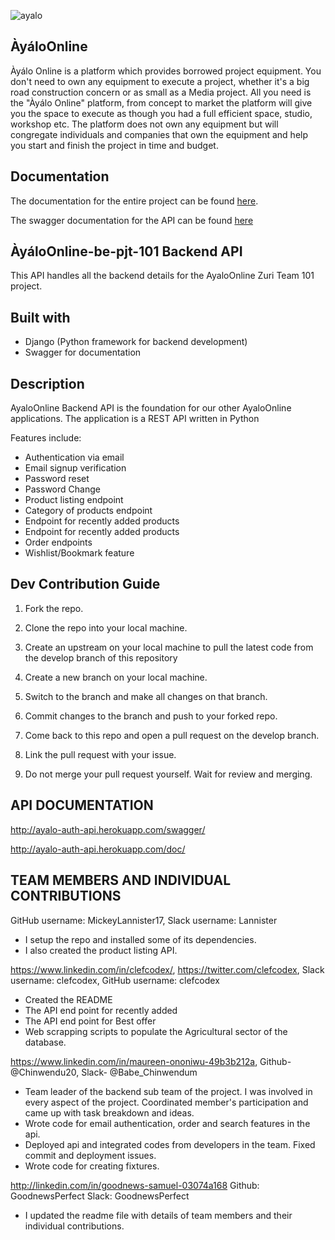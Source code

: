 

![ayalo](https://user-images.githubusercontent.com/59079323/124952078-d94e9500-e00b-11eb-84ec-76a5fcdbc389.jpg)



## ÀyáloOnline
Àyálo Online is a platform which provides borrowed project equipment. You don't need to own any equipment to execute a project, whether it's a big road construction concern or as small as a Media project.
All you need is the "Àyálo Online" platform, from concept to market the platform will give you the space to execute as though you had a full efficient space, studio, workshop etc.
The platform does not own any equipment but will congregate individuals and companies that own the equipment and help you start and finish the project in time and budget.

## Documentation
The documentation for the entire project can be found [here](https://docs.google.com/document/d/1zMxpgaBGehSatTkSlHvNvgHAcBGGvjpWx-zKIvoQ4mM/edit?usp=sharing).

The swagger documentation for the API can be found [here](https://ayalo-auth-api.herokuapp.com/swagger/)

## ÀyáloOnline-be-pjt-101 Backend API
This API handles all the backend details for the AyaloOnline Zuri Team 101 project.

## Built with
- Django (Python framework for backend development)
- Swagger for documentation

## Description
AyaloOnline Backend API is the foundation for our other AyaloOnline applications. The application is a REST API written in Python

Features include:
- Authentication via email
- Email signup verification
- Password reset
- Password Change
- Product listing endpoint
- Category of products endpoint
- Endpoint for recently added products
- Endpoint for recently added products
- Order endpoints
- Wishlist/Bookmark feature


## Dev Contribution Guide
1. Fork the repo.

2. Clone the repo into your local machine.

3. Create an upstream on your local machine to pull the latest code from the develop branch of this repository

4. Create a new branch on your local machine.

5. Switch to the branch and make all changes on that branch.

6. Commit changes to the branch and push to your forked repo.

7. Come back to this repo and open a pull request on the develop branch.

8. Link the pull request with your issue.

9. Do not merge your pull request yourself. Wait for review and merging.


## API DOCUMENTATION

http://ayalo-auth-api.herokuapp.com/swagger/



http://ayalo-auth-api.herokuapp.com/doc/

## TEAM MEMBERS AND INDIVIDUAL CONTRIBUTIONS

GitHub username: MickeyLannister17,
Slack username: Lannister

- I setup the repo and installed some of its dependencies. 
- I also created the product listing API.

https://www.linkedin.com/in/clefcodex/,
https://twitter.com/clefcodex,
Slack username: clefcodex,
GitHub username: clefcodex

- Created the README
- The API end point for recently added
- The API end point for Best offer 
- Web scrapping scripts to populate the Agricultural sector of the database.

https://www.linkedin.com/in/maureen-ononiwu-49b3b212a,
Github- @Chinwendu20,
Slack- @Babe_Chinwendum

- Team leader of the backend sub team of the project. I was involved in every aspect of the project. Coordinated member's participation and came up with task breakdown and ideas.
- Wrote code for email authentication, order and search features in the api. 
- Deployed api and integrated codes from developers in the team. Fixed commit and deployment issues. 
- Wrote code for creating fixtures.

http://linkedin.com/in/goodnews-samuel-03074a168
Github: GoodnewsPerfect
Slack: GoodnewsPerfect

- I updated the readme file with details of team members and their individual contributions.
